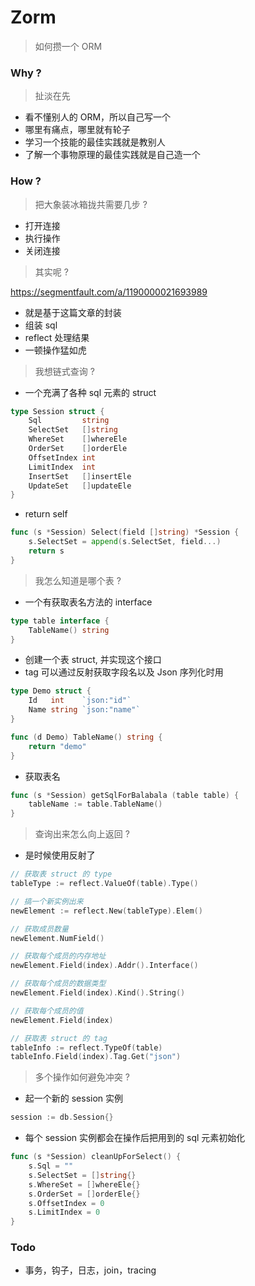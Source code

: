 # Zorm

> 如何攒一个 ORM

### Why ?

> 扯淡在先

* 看不懂别人的 ORM，所以自己写一个
* 哪里有痛点，哪里就有轮子
* 学习一个技能的最佳实践就是教别人
* 了解一个事物原理的最佳实践就是自己造一个

### How ?

> 把大象装冰箱拢共需要几步 ?

* 打开连接
* 执行操作
* 关闭连接

> 其实呢 ?

https://segmentfault.com/a/1190000021693989

* 就是基于这篇文章的封装
* 组装 sql
* reflect 处理结果
* 一顿操作猛如虎

> 我想链式查询 ?

* 一个充满了各种 sql 元素的 struct

```go
type Session struct {
	Sql         string
	SelectSet   []string
	WhereSet    []whereEle
	OrderSet    []orderEle
	OffsetIndex int
	LimitIndex  int
	InsertSet   []insertEle
	UpdateSet   []updateEle
}
```

* return self

```go
func (s *Session) Select(field []string) *Session {
	s.SelectSet = append(s.SelectSet, field...)
	return s
}
```

> 我怎么知道是哪个表 ?

* 一个有获取表名方法的 interface

```go
type table interface {
	TableName() string
}
```

* 创建一个表 struct, 并实现这个接口
* tag 可以通过反射获取字段名以及 Json 序列化时用

```go
type Demo struct {
	Id   int    `json:"id"` 
	Name string `json:"name"`
}

func (d Demo) TableName() string {
	return "demo"
}
```

* 获取表名

```go
func (s *Session) getSqlForBalabala (table table) {
	tableName := table.TableName()
}
```

> 查询出来怎么向上返回 ?

* 是时候使用反射了

```go
// 获取表 struct 的 type
tableType := reflect.ValueOf(table).Type()

// 搞一个新实例出来
newElement := reflect.New(tableType).Elem()

// 获取成员数量
newElement.NumField()

// 获取每个成员的内存地址
newElement.Field(index).Addr().Interface()

// 获取每个成员的数据类型
newElement.Field(index).Kind().String()

// 获取每个成员的值
newElement.Field(index)

// 获取表 struct 的 tag
tableInfo := reflect.TypeOf(table)
tableInfo.Field(index).Tag.Get("json")
```

> 多个操作如何避免冲突 ?

* 起一个新的 session 实例

```go
session := db.Session{}
```

* 每个 session 实例都会在操作后把用到的 sql 元素初始化

```go
func (s *Session) cleanUpForSelect() {
	s.Sql = ""
	s.SelectSet = []string{}
	s.WhereSet = []whereEle{}
	s.OrderSet = []orderEle{}
	s.OffsetIndex = 0
	s.LimitIndex = 0
}
```

### Todo

* 事务，钩子，日志，join，tracing